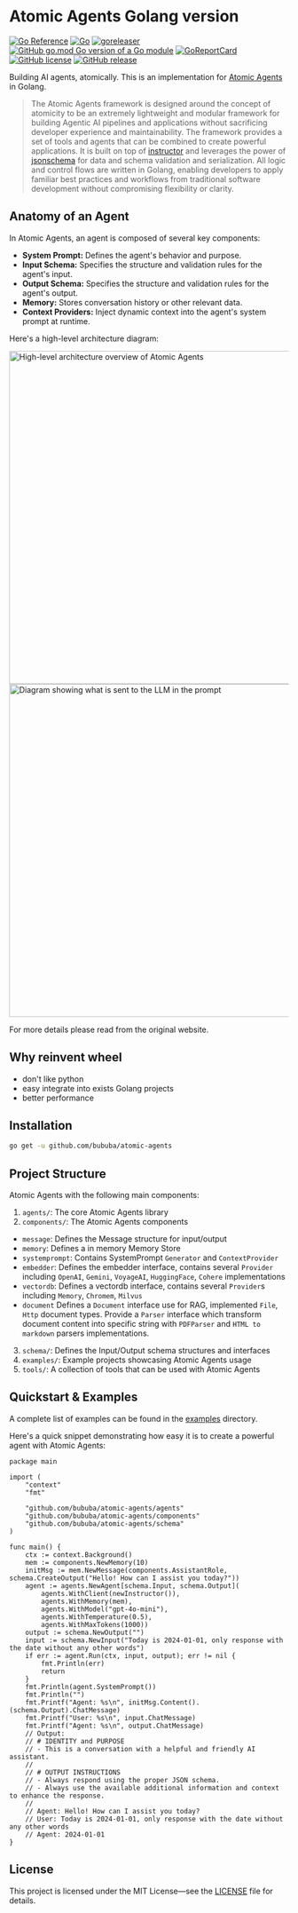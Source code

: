 # Atomic Agents Golang version

[![Go Reference](https://pkg.go.dev/badge/github.com/bububa/atomic-agents.svg)](https://pkg.go.dev/github.com/bububa/atomic-agents)
[![Go](https://github.com/bububa/atomic-agents/actions/workflows/go.yml/badge.svg)](https://github.com/bububa/atomic-agents/actions/workflows/go.yml)
[![goreleaser](https://github.com/bububa/atomic-agents/actions/workflows/goreleaser.yml/badge.svg)](https://github.com/bububa/atomic-agents/actions/workflows/goreleaser.yml)
[![GitHub go.mod Go version of a Go module](https://img.shields.io/github/go-mod/go-version/bububa/atomic-agents.svg)](https://github.com/bububa/atomic-agents)
[![GoReportCard](https://goreportcard.com/badge/github.com/bububa/atomic-agents)](https://goreportcard.com/report/github.com/bububa/atomic-agents)
[![GitHub license](https://img.shields.io/github/license/bububa/atomic-agents.svg)](https://github.com/bububa/atomic-agents/blob/master/LICENSE)
[![GitHub release](https://img.shields.io/github/release/bububa/atomic-agents.svg)](https://GitHub.com/bububa/atomic-agents/releases/)

Building AI agents, atomically. This is an implementation for [Atomic Agents](https://github.com/BrainBlend-AI/atomic-agents) in Golang.

> The Atomic Agents framework is designed around the concept of atomicity to be an extremely lightweight and modular framework for building Agentic AI pipelines and applications without sacrificing developer experience and maintainability. The framework provides a set of tools and agents that can be combined to create powerful applications. It is built on top of [instructor](https://go.useinstructor.com) and leverages the power of [jsonschema](https://github.com/invopop/jsonschema) for data and schema validation and serialization. All logic and control flows are written in Golang, enabling developers to apply familiar best practices and workflows from traditional software development without compromising flexibility or clarity.

## Anatomy of an Agent

In Atomic Agents, an agent is composed of several key components:

- **System Prompt:** Defines the agent's behavior and purpose.
- **Input Schema:** Specifies the structure and validation rules for the agent's input.
- **Output Schema:** Specifies the structure and validation rules for the agent's output.
- **Memory:** Stores conversation history or other relevant data.
- **Context Providers:** Inject dynamic context into the agent's system prompt at runtime.

Here's a high-level architecture diagram:

<!-- ![alt text](./.assets/architecture_highlevel_overview.png) -->
<img src="https://github.com/BrainBlend-AI/atomic-agents/blob/main/.assets/architecture_highlevel_overview.png" alt="High-level architecture overview of Atomic Agents" width="600"/>
<img src="https://github.com/BrainBlend-AI/atomic-agents/raw/main/.assets/what_is_sent_in_prompt.png" alt="Diagram showing what is sent to the LLM in the prompt" width="600"/>

For more details please read from the original website.

## Why reinvent wheel

- don't like python
- easy integrate into exists Golang projects
- better performance

## Installation

```bash
go get -u github.com/bububa/atomic-agents
```

## Project Structure

Atomic Agents with the following main components:

1. `agents/`: The core Atomic Agents library
2. `components/`: The Atomic Agents components

- `message`: Defines the Message structure for input/output
- `memory`: Defines a in memory Memory Store
- `systemprompt`: Contains SystemPrompt `Generator` and `ContextProvider`
- `embedder`: Defines the embedder interface, contains several `Provider` including `OpenAI`, `Gemini`, `VoyageAI`, `HuggingFace`, `Cohere` implementations
- `vectordb`: Defines a vectordb interface, contains several `Provider`s including `Memory`, `Chromem`, `Milvus`
- `document` Defines a `Document` interface use for RAG, implemented `File`, `Http` document types. Provide a `Parser` interface which transform document content into specific string with `PDFParser` and `HTML to markdown` parsers implementations.

3. `schema/`: Defines the Input/Output schema structures and interfaces
4. `examples/`: Example projects showcasing Atomic Agents usage
5. `tools/`: A collection of tools that can be used with Atomic Agents

## Quickstart & Examples

A complete list of examples can be found in the [examples](./examples/) directory.

Here's a quick snippet demonstrating how easy it is to create a powerful agent with Atomic Agents:

```golang
package main

import (
	"context"
	"fmt"

	"github.com/bububa/atomic-agents/agents"
	"github.com/bububa/atomic-agents/components"
	"github.com/bububa/atomic-agents/schema"
)

func main() {
	ctx := context.Background()
	mem := components.NewMemory(10)
	initMsg := mem.NewMessage(components.AssistantRole, schema.CreateOutput("Hello! How can I assist you today?"))
	agent := agents.NewAgent[schema.Input, schema.Output](
		agents.WithClient(newInstructor()),
		agents.WithMemory(mem),
		agents.WithModel("gpt-4o-mini"),
		agents.WithTemperature(0.5),
		agents.WithMaxTokens(1000))
	output := schema.NewOutput("")
	input := schema.NewInput("Today is 2024-01-01, only response with the date without any other words")
	if err := agent.Run(ctx, input, output); err != nil {
		fmt.Println(err)
		return
	}
	fmt.Println(agent.SystemPrompt())
	fmt.Println("")
	fmt.Printf("Agent: %s\n", initMsg.Content().(schema.Output).ChatMessage)
	fmt.Printf("User: %s\n", input.ChatMessage)
	fmt.Printf("Agent: %s\n", output.ChatMessage)
	// Output:
	// # IDENTITY and PURPOSE
	// - This is a conversation with a helpful and friendly AI assistant.
	//
	// # OUTPUT INSTRUCTIONS
	// - Always respond using the proper JSON schema.
	// - Always use the available additional information and context to enhance the response.
	//
	// Agent: Hello! How can I assist you today?
	// User: Today is 2024-01-01, only response with the date without any other words
	// Agent: 2024-01-01
}
```

## License

This project is licensed under the MIT License—see the [LICENSE](LICENSE) file for details.
